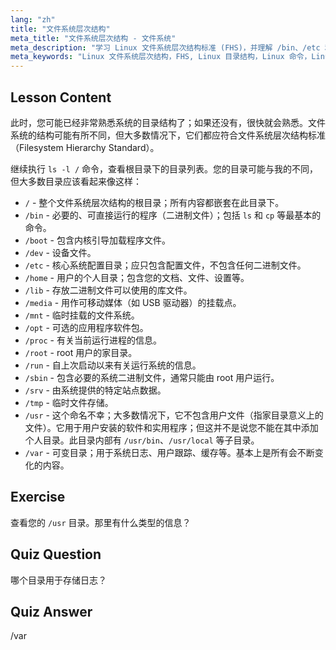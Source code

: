 ```yaml
---
lang: "zh"
title: "文件系统层次结构"
meta_title: "文件系统层次结构 - 文件系统"
meta_description: "学习 Linux 文件系统层次结构标准 (FHS)，并理解 /bin、/etc 和 /var 等关键目录。探索 Linux 目录结构。"
meta_keywords: "Linux 文件系统层次结构，FHS, Linux 目录结构，Linux 命令，Linux 初学者，Linux 教程，Linux 指南"
---
```


## Lesson Content

此时，您可能已经非常熟悉系统的目录结构了；如果还没有，很快就会熟悉。文件系统的结构可能有所不同，但大多数情况下，它们都应符合文件系统层次结构标准（Filesystem Hierarchy Standard）。

继续执行 `ls -l /` 命令，查看根目录下的目录列表。您的目录可能与我的不同，但大多数目录应该看起来像这样：

- `/` - 整个文件系统层次结构的根目录；所有内容都嵌套在此目录下。
- `/bin` - 必要的、可直接运行的程序（二进制文件）；包括 `ls` 和 `cp` 等最基本的命令。
- `/boot` - 包含内核引导加载程序文件。
- `/dev` - 设备文件。
- `/etc` - 核心系统配置目录；应只包含配置文件，不包含任何二进制文件。
- `/home` - 用户的个人目录；包含您的文档、文件、设置等。
- `/lib` - 存放二进制文件可以使用的库文件。
- `/media` - 用作可移动媒体（如 USB 驱动器）的挂载点。
- `/mnt` - 临时挂载的文件系统。
- `/opt` - 可选的应用程序软件包。
- `/proc` - 有关当前运行进程的信息。
- `/root` - root 用户的家目录。
- `/run` - 自上次启动以来有关运行系统的信息。
- `/sbin` - 包含必要的系统二进制文件，通常只能由 root 用户运行。
- `/srv` - 由系统提供的特定站点数据。
- `/tmp` - 临时文件存储。
- `/usr` - 这个命名不幸；大多数情况下，它不包含用户文件（指家目录意义上的文件）。它用于用户安装的软件和实用程序；但这并不是说您不能在其中添加个人目录。此目录内部有 `/usr/bin`、`/usr/local` 等子目录。
- `/var` - 可变目录；用于系统日志、用户跟踪、缓存等。基本上是所有会不断变化的内容。

## Exercise

查看您的 `/usr` 目录。那里有什么类型的信息？

## Quiz Question

哪个目录用于存储日志？

## Quiz Answer

/var
